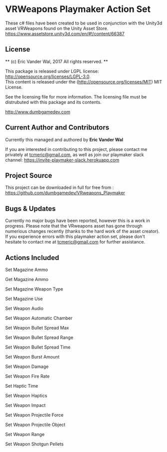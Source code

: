 # VRWeapons Playmaker Action Set

These c# files have been created to be used in conjunction with the Unity3d asset VRWeapons found on the Unity Asset Store.
https://www.assetstore.unity3d.com/en/#!/content/66387

## License

** (c) Eric Vander Wal, 2017 All rights reserved. **

This package is released under LGPL license: http://opensource.org/licenses/LGPL-3.0.  
This content is released under the (http://opensource.org/licenses/MIT) MIT License.


See the licensing file for more information. The licensing file must be distrubuted with this package and its contents.

http://www.dumbgamedev.com


## Current Author and Contributors

Currently this managed and authored by **Eric Vander Wal**

If you are interested in contributing to this project, please contact me privately at tcmeric@gmail.com, as well as join our playmaker slack channel: https://invite-playmaker-slack.herokuapp.com

## Project Source

This project can be downloaded in full for free from : https://github.com/dumbgamedev/VRweapons_Playmaker

## Bugs & Updates

Currently no major bugs have been reported, however this is a work in progress. Please note that the VRweapons asset has gone through numerious changes recently (thanks to the hard work of the asset creator). If you experience errors with this playmaker action set, please don't hesitate to contact me at tcmeric@gmail.com for further assistance.

## Actions Included ##

Set Magazine Ammo

Get Magazine Ammo

Set Magazine Weapon Type

Set Magazine Use

Set Weapon Audio

Set Weapon Automatic Chamber

Set Weapon Bullet Spread Max

Set Weapon Bullet Spread Range

Set Weapon Bullet Spread Time

Set Weapon Burst Amount

Set Weapon Damage

Set Weapon Fire Rate

Set Haptic Time

Set Weapon Haptics 

Set Weapon Impact

Set Weapon Projectile Force

Set Weapon Projectile Object

Set Weapon Range

Set Weapon Shotgun Pellets
